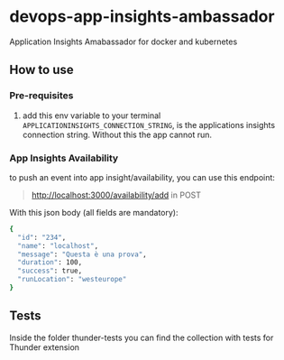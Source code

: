 # devops-app-insights-ambassador

Application Insights Amabassador for docker and kubernetes

## How to use

### Pre-requisites

1. add this env variable to your terminal `APPLICATIONINSIGHTS_CONNECTION_STRING`, is the applications insights connection string. Without this the app cannot run.

### App Insights Availability

to push an event into app insight/availability, you can use this endpoint:

> <http://localhost:3000/availability/add> in POST

With this json body (all fields are mandatory):

```sh
{
  "id": "234",
  "name": "localhost",
  "message": "Questa è una prova",
  "duration": 100,
  "success": true,
  "runLocation": "westeurope"
}
```

## Tests

Inside the folder thunder-tests you can find the collection with tests for Thunder extension
